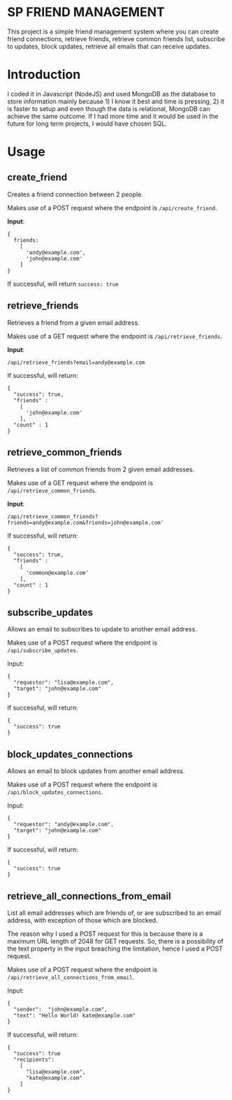 # SP FRIEND MANAGEMENT

This project is a simple friend management system where you can create friend connections, retrieve friends, retrieve common friends list, subscribe to updates, block updates, retrieve all emails that can receive updates. 

# Introduction
I coded it in Javascript (NodeJS) and used MongoDB as the database to store information mainly because 1) I know it best and time is pressing, 2) it is faster to setup and even though the data is relational, MongoDB can achieve the same outcome. If I had more time and it would be used in the future for long term projects, I would have chosen SQL.

# Usage
## create_friend
Creates a friend connection between 2 people.

Makes use of a POST request where the endpoint is `/api/create_friend`.

**Input**: 
```
{
  friends:
    [
      'andy@example.com',
      'john@example.com'
    ]
}
```
If successful, will return `success: true`

## retrieve_friends
Retrieves a friend from a given email address.

Makes use of a GET request where the endpoint is `/api/retrieve_friends`.

**Input**: 
```
/api/retrieve_friends?email=andy@example.com
```
If successful, will return:

```
{
  "success": true,
  "friends" :
    [
      'john@example.com'
    ],
  "count" : 1   
}
```

## retrieve_common_friends

Retrieves a list of common friends from 2 given email addresses.

Makes use of a GET request where the endpoint is `/api/retrieve_common_friends`.

**Input**: 
```
/api/retrieve_common_friends?friends=andy@example.com&friends=john@example.com'

```
If successful, will return:

```
{
  "success": true,
  "friends" :
    [
      'common@example.com'
    ],
  "count" : 1   
}
```

## subscribe_updates
Allows an email to subscribes to update to another email address.

Makes use of a POST request where the endpoint is `/api/subscribe_updates`.

Input: 
```
{
  "requestor": "lisa@example.com",
  "target": "john@example.com"
}
```
If successful, will return:

```
{
  "success": true
}
```

## block_updates_connections
Allows an email to block updates from another email address.

Makes use of a POST request where the endpoint is `/api/block_updates_connections`.

Input: 
```
{
  "requestor": "andy@example.com",
  "target": "john@example.com"
}
```
If successful, will return:

```
{
  "success": true
}
```


## retrieve_all_connections_from_email
List all email addresses which are friends of, or are subscribed to an email address, with exception of those which are blocked.

The reason why I used a POST request for this is because there is a maximum URL length of 2048 for GET requests. So, there is a possibility of the text property in the input breaching the limitation, hence I used a POST request.

Makes use of a POST request where the endpoint is `/api/retrieve_all_connections_from_email`.

Input: 
```
{
  "sender":  "john@example.com",
  "text": "Hello World! kate@example.com"
}
```
If successful, will return:

```
{
  "success": true
  "recipients":
    [
      "lisa@example.com",
      "kate@example.com"
    ]
}
```
